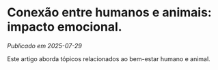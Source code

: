 # Conexão entre humanos e animais: impacto emocional.

*Publicado em 2025-07-29*

Este artigo aborda tópicos relacionados ao bem-estar humano e animal.
